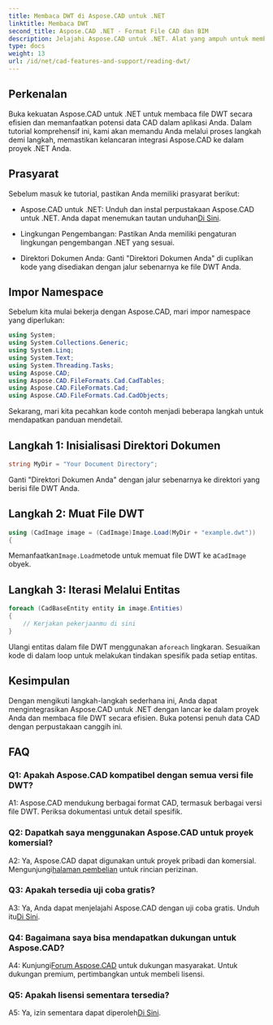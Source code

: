 ```yaml
---
title: Membaca DWT di Aspose.CAD untuk .NET
linktitle: Membaca DWT
second_title: Aspose.CAD .NET - Format File CAD dan BIM
description: Jelajahi Aspose.CAD untuk .NET. Alat yang ampuh untuk membaca file DWT dengan mudah. Tingkatkan integrasi data CAD Anda dengan tutorial kami yang mudah digunakan.
type: docs
weight: 13
url: /id/net/cad-features-and-support/reading-dwt/
---
```

## Perkenalan

Buka kekuatan Aspose.CAD untuk .NET untuk membaca file DWT secara efisien dan memanfaatkan potensi data CAD dalam aplikasi Anda. Dalam tutorial komprehensif ini, kami akan memandu Anda melalui proses langkah demi langkah, memastikan kelancaran integrasi Aspose.CAD ke dalam proyek .NET Anda.

## Prasyarat

Sebelum masuk ke tutorial, pastikan Anda memiliki prasyarat berikut:

-  Aspose.CAD untuk .NET: Unduh dan instal perpustakaan Aspose.CAD untuk .NET. Anda dapat menemukan tautan unduhan[Di Sini](https://releases.aspose.com/cad/net/).

- Lingkungan Pengembangan: Pastikan Anda memiliki pengaturan lingkungan pengembangan .NET yang sesuai.

- Direktori Dokumen Anda: Ganti "Direktori Dokumen Anda" di cuplikan kode yang disediakan dengan jalur sebenarnya ke file DWT Anda.

## Impor Namespace

Sebelum kita mulai bekerja dengan Aspose.CAD, mari impor namespace yang diperlukan:

```csharp
using System;
using System.Collections.Generic;
using System.Linq;
using System.Text;
using System.Threading.Tasks;
using Aspose.CAD;
using Aspose.CAD.FileFormats.Cad.CadTables;
using Aspose.CAD.FileFormats.Cad;
using Aspose.CAD.FileFormats.Cad.CadObjects;
```

Sekarang, mari kita pecahkan kode contoh menjadi beberapa langkah untuk mendapatkan panduan mendetail.

## Langkah 1: Inisialisasi Direktori Dokumen

```csharp
string MyDir = "Your Document Directory";
```

Ganti "Direktori Dokumen Anda" dengan jalur sebenarnya ke direktori yang berisi file DWT Anda.

## Langkah 2: Muat File DWT

```csharp
using (CadImage image = (CadImage)Image.Load(MyDir + "example.dwt"))
{
```

 Memanfaatkan`Image.Load`metode untuk memuat file DWT ke a`CadImage` obyek.

## Langkah 3: Iterasi Melalui Entitas

```csharp
foreach (CadBaseEntity entity in image.Entities)
{
    // Kerjakan pekerjaanmu di sini
}
```

 Ulangi entitas dalam file DWT menggunakan a`foreach` lingkaran. Sesuaikan kode di dalam loop untuk melakukan tindakan spesifik pada setiap entitas.

## Kesimpulan

Dengan mengikuti langkah-langkah sederhana ini, Anda dapat mengintegrasikan Aspose.CAD untuk .NET dengan lancar ke dalam proyek Anda dan membaca file DWT secara efisien. Buka potensi penuh data CAD dengan perpustakaan canggih ini.

## FAQ

### Q1: Apakah Aspose.CAD kompatibel dengan semua versi file DWT?

A1: Aspose.CAD mendukung berbagai format CAD, termasuk berbagai versi file DWT. Periksa dokumentasi untuk detail spesifik.

### Q2: Dapatkah saya menggunakan Aspose.CAD untuk proyek komersial?

 A2: Ya, Aspose.CAD dapat digunakan untuk proyek pribadi dan komersial. Mengunjungi[halaman pembelian](https://purchase.aspose.com/buy) untuk rincian perizinan.

### Q3: Apakah tersedia uji coba gratis?

 A3: Ya, Anda dapat menjelajahi Aspose.CAD dengan uji coba gratis. Unduh itu[Di Sini](https://releases.aspose.com/).

### Q4: Bagaimana saya bisa mendapatkan dukungan untuk Aspose.CAD?

 A4: Kunjungi[Forum Aspose.CAD](https://forum.aspose.com/c/cad/19) untuk dukungan masyarakat. Untuk dukungan premium, pertimbangkan untuk membeli lisensi.

### Q5: Apakah lisensi sementara tersedia?

 A5: Ya, izin sementara dapat diperoleh[Di Sini](https://purchase.aspose.com/temporary-license/).